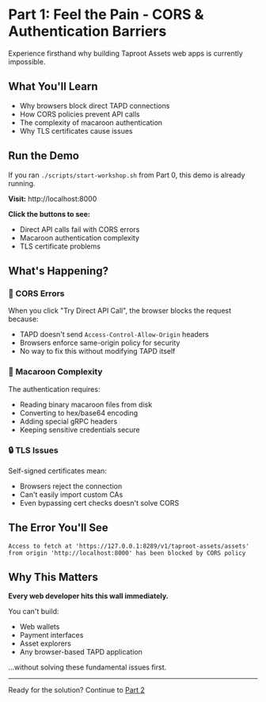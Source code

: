# Part 1: Feel the Pain - CORS & Authentication Barriers

Experience firsthand why building Taproot Assets web apps is currently impossible.

## What You'll Learn

- Why browsers block direct TAPD connections
- How CORS policies prevent API calls
- The complexity of macaroon authentication
- Why TLS certificates cause issues

## Run the Demo

If you ran `./scripts/start-workshop.sh` from Part 0, this demo is already running.

**Visit:** http://localhost:8000

**Click the buttons to see:**
   - Direct API calls fail with CORS errors
   - Macaroon authentication complexity
   - TLS certificate problems

## What's Happening?

### 🚫 CORS Errors
When you click "Try Direct API Call", the browser blocks the request because:
- TAPD doesn't send `Access-Control-Allow-Origin` headers
- Browsers enforce same-origin policy for security
- No way to fix this without modifying TAPD itself

### 🔐 Macaroon Complexity
The authentication requires:
- Reading binary macaroon files from disk
- Converting to hex/base64 encoding
- Adding special gRPC headers
- Keeping sensitive credentials secure

### 🔒 TLS Issues
Self-signed certificates mean:
- Browsers reject the connection
- Can't easily import custom CAs
- Even bypassing cert checks doesn't solve CORS

## The Error You'll See

```
Access to fetch at 'https://127.0.0.1:8289/v1/taproot-assets/assets' 
from origin 'http://localhost:8000' has been blocked by CORS policy
```

## Why This Matters

**Every web developer hits this wall immediately.**

You can't build:
- Web wallets
- Payment interfaces  
- Asset explorers
- Any browser-based TAPD application

...without solving these fundamental issues first.

---
Ready for the solution? Continue to [Part 2](../part2-gateway-connection)